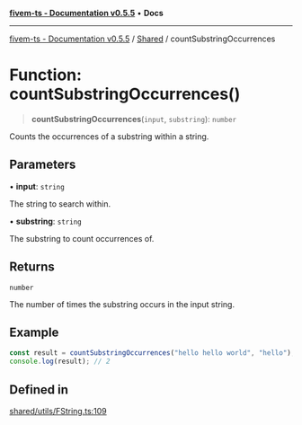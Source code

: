 [**fivem-ts - Documentation v0.5.5**](../../../README.md) • **Docs**

***

[fivem-ts - Documentation v0.5.5](../../../README.md) / [Shared](../README.md) / countSubstringOccurrences

# Function: countSubstringOccurrences()

> **countSubstringOccurrences**(`input`, `substring`): `number`

Counts the occurrences of a substring within a string.

## Parameters

• **input**: `string`

The string to search within.

• **substring**: `string`

The substring to count occurrences of.

## Returns

`number`

The number of times the substring occurs in the input string.

## Example

```ts
const result = countSubstringOccurrences("hello hello world", "hello");
console.log(result); // 2
```

## Defined in

[shared/utils/FString.ts:109](https://github.com/Purpose-Dev/fivem-ts/blob/main/src/shared/utils/FString.ts#L109)
